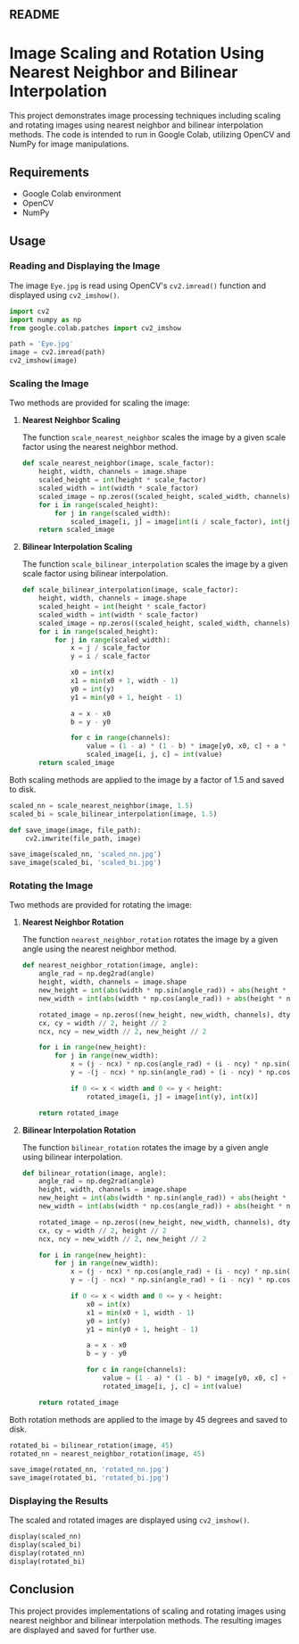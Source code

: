 ## README

# Image Scaling and Rotation Using Nearest Neighbor and Bilinear Interpolation

This project demonstrates image processing techniques including scaling and rotating images using nearest neighbor and bilinear interpolation methods. The code is intended to run in Google Colab, utilizing OpenCV and NumPy for image manipulations.

## Requirements

- Google Colab environment
- OpenCV
- NumPy

## Usage

### Reading and Displaying the Image

The image `Eye.jpg` is read using OpenCV's `cv2.imread()` function and displayed using `cv2_imshow()`.

```python
import cv2
import numpy as np
from google.colab.patches import cv2_imshow

path = 'Eye.jpg'
image = cv2.imread(path)
cv2_imshow(image)
```

### Scaling the Image

Two methods are provided for scaling the image:

1. **Nearest Neighbor Scaling**

    The function `scale_nearest_neighbor` scales the image by a given scale factor using the nearest neighbor method.

    ```python
    def scale_nearest_neighbor(image, scale_factor):
        height, width, channels = image.shape
        scaled_height = int(height * scale_factor)
        scaled_width = int(width * scale_factor)
        scaled_image = np.zeros((scaled_height, scaled_width, channels), dtype=image.dtype)
        for i in range(scaled_height):
            for j in range(scaled_width):
                scaled_image[i, j] = image[int(i / scale_factor), int(j / scale_factor)]
        return scaled_image
    ```

2. **Bilinear Interpolation Scaling**

    The function `scale_bilinear_interpolation` scales the image by a given scale factor using bilinear interpolation.

    ```python
    def scale_bilinear_interpolation(image, scale_factor):
        height, width, channels = image.shape
        scaled_height = int(height * scale_factor)
        scaled_width = int(width * scale_factor)
        scaled_image = np.zeros((scaled_height, scaled_width, channels), dtype=image.dtype)
        for i in range(scaled_height):
            for j in range(scaled_width):
                x = j / scale_factor
                y = i / scale_factor

                x0 = int(x)
                x1 = min(x0 + 1, width - 1)
                y0 = int(y)
                y1 = min(y0 + 1, height - 1)

                a = x - x0
                b = y - y0

                for c in range(channels):
                    value = (1 - a) * (1 - b) * image[y0, x0, c] + a * (1 - b) * image[y0, x1, c] + (1 - a) * b * image[y1, x0, c] + a * b * image[y1, x1, c]
                    scaled_image[i, j, c] = int(value)
        return scaled_image
    ```

Both scaling methods are applied to the image by a factor of 1.5 and saved to disk.

```python
scaled_nn = scale_nearest_neighbor(image, 1.5)
scaled_bi = scale_bilinear_interpolation(image, 1.5)

def save_image(image, file_path):
    cv2.imwrite(file_path, image)

save_image(scaled_nn, 'scaled_nn.jpg')
save_image(scaled_bi, 'scaled_bi.jpg')
```

### Rotating the Image

Two methods are provided for rotating the image:

1. **Nearest Neighbor Rotation**

    The function `nearest_neighbor_rotation` rotates the image by a given angle using the nearest neighbor method.

    ```python
    def nearest_neighbor_rotation(image, angle):
        angle_rad = np.deg2rad(angle)
        height, width, channels = image.shape
        new_height = int(abs(width * np.sin(angle_rad)) + abs(height * np.cos(angle_rad)))
        new_width = int(abs(width * np.cos(angle_rad)) + abs(height * np.sin(angle_rad)))

        rotated_image = np.zeros((new_height, new_width, channels), dtype=image.dtype)
        cx, cy = width // 2, height // 2
        ncx, ncy = new_width // 2, new_height // 2

        for i in range(new_height):
            for j in range(new_width):
                x = (j - ncx) * np.cos(angle_rad) + (i - ncy) * np.sin(angle_rad) + cx
                y = -(j - ncx) * np.sin(angle_rad) + (i - ncy) * np.cos(angle_rad) + cy

                if 0 <= x < width and 0 <= y < height:
                    rotated_image[i, j] = image[int(y), int(x)]

        return rotated_image
    ```

2. **Bilinear Interpolation Rotation**

    The function `bilinear_rotation` rotates the image by a given angle using bilinear interpolation.

    ```python
    def bilinear_rotation(image, angle):
        angle_rad = np.deg2rad(angle)
        height, width, channels = image.shape
        new_height = int(abs(width * np.sin(angle_rad)) + abs(height * np.cos(angle_rad)))
        new_width = int(abs(width * np.cos(angle_rad)) + abs(height * np.sin(angle_rad)))

        rotated_image = np.zeros((new_height, new_width, channels), dtype=image.dtype)
        cx, cy = width // 2, height // 2
        ncx, ncy = new_width // 2, new_height // 2

        for i in range(new_height):
            for j in range(new_width):
                x = (j - ncx) * np.cos(angle_rad) + (i - ncy) * np.sin(angle_rad) + cx
                y = -(j - ncx) * np.sin(angle_rad) + (i - ncy) * np.cos(angle_rad) + cy

                if 0 <= x < width and 0 <= y < height:
                    x0 = int(x)
                    x1 = min(x0 + 1, width - 1)
                    y0 = int(y)
                    y1 = min(y0 + 1, height - 1)

                    a = x - x0
                    b = y - y0

                    for c in range(channels):
                        value = (1 - a) * (1 - b) * image[y0, x0, c] + a * (1 - b) * image[y0, x1, c] + (1 - a) * b * image[y1, x0, c] + a * b * image[y1, x1, c]
                        rotated_image[i, j, c] = int(value)

        return rotated_image
    ```

Both rotation methods are applied to the image by 45 degrees and saved to disk.

```python
rotated_bi = bilinear_rotation(image, 45)
rotated_nn = nearest_neighbor_rotation(image, 45)

save_image(rotated_nn, 'rotated_nn.jpg')
save_image(rotated_bi, 'rotated_bi.jpg')
```

### Displaying the Results

The scaled and rotated images are displayed using `cv2_imshow()`.

```python
display(scaled_nn)
display(scaled_bi)
display(rotated_nn)
display(rotated_bi)
```

## Conclusion

This project provides implementations of scaling and rotating images using nearest neighbor and bilinear interpolation methods. The resulting images are displayed and saved for further use.
